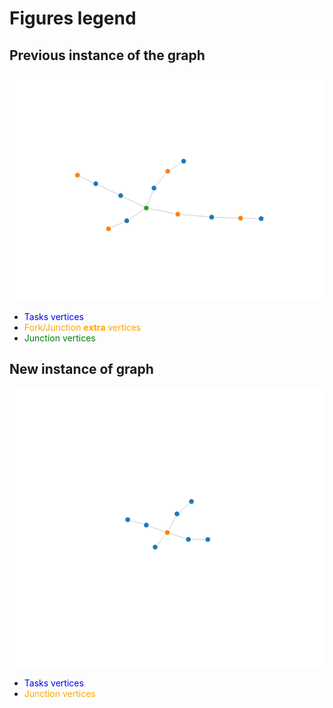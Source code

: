 # Figures legend

## Previous instance of the graph

![alt text](https://github.com/bionode/GSoC17/blob/master/imgs/previous_graph.png "previous graph")

* <font color="blue">Tasks vertices</font>
* <font color="orange">Fork/Junction <b>extra</b> vertices</font>
* <font color="green">Junction vertices</font>

## New instance of graph

![alt text](https://github.com/bionode/GSoC17/blob/master/imgs/new_graph.png "previous graph")

* <font color="blue">Tasks vertices</font>
* <font color="orange">Junction vertices</font>